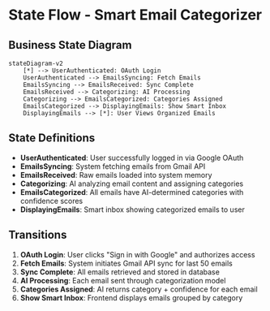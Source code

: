 # State Flow - Smart Email Categorizer

## Business State Diagram

```mermaid
stateDiagram-v2
    [*] --> UserAuthenticated: OAuth Login
    UserAuthenticated --> EmailsSyncing: Fetch Emails
    EmailsSyncing --> EmailsReceived: Sync Complete
    EmailsReceived --> Categorizing: AI Processing
    Categorizing --> EmailsCategorized: Categories Assigned
    EmailsCategorized --> DisplayingEmails: Show Smart Inbox
    DisplayingEmails --> [*]: User Views Organized Emails
```

## State Definitions
- **UserAuthenticated**: User successfully logged in via Google OAuth
- **EmailsSyncing**: System fetching emails from Gmail API
- **EmailsReceived**: Raw emails loaded into system memory
- **Categorizing**: AI analyzing email content and assigning categories
- **EmailsCategorized**: All emails have AI-determined categories with confidence scores
- **DisplayingEmails**: Smart inbox showing categorized emails to user

## Transitions
1. **OAuth Login**: User clicks "Sign in with Google" and authorizes access
2. **Fetch Emails**: System initiates Gmail API sync for last 50 emails
3. **Sync Complete**: All emails retrieved and stored in database
4. **AI Processing**: Each email sent through categorization model
5. **Categories Assigned**: AI returns category + confidence for each email
6. **Show Smart Inbox**: Frontend displays emails grouped by category